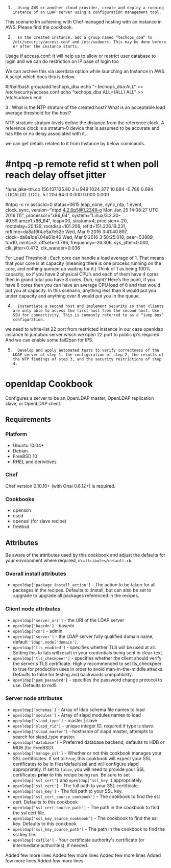 
1.       Using AWS or another cloud provider, create and deploy a running instance of an LDAP server using a configuration management tool.

This scenario Im achieving with Chef managed hosting with an Instance in AWS. Please find the cookbook.


2.       In the created instance, add a group named “techops_dba” to /etc/security/access.conf and /etc/sudoers. This may be done before or after the instance starts.

Usage if access.conf:
It will help us to allow or restrict user database to login and we can do restriction on IP base of login too 

We can archive this via userdata option while launching an Instance in AWS. A script which does this is below.

#!/bin/bash
groupadd techops_dba
echo "-:techops_dba:ALL" >> /etc/security/access.conf
echo "techops_dba ALL=(ALL) ALL" >>  /etc/sudoers
end

3 .   What is the NTP stratum of the created host? What is an acceptable load average threshold for the host?

NTP stratum: 
stratum levels define the distance from the reference clock.  A reference clock is a stratum-0 device that is assumed to be accurate and has lttle or no delay associated with it.

we can get details related to it from Instance by below commands.

 #ntpq -p
     remote           refid      st t when poll reach   delay   offset  jitter
==============================================================================
*luna.jake-tm.co 156.107.125.80   3 u  949 1024  377   10.684   -0.786   0.684
 LOCAL(0)        .LOCL.           5 l  20d   64    0    0.000    0.000   0.000

#ntpq -c rv
associd=0 status=0615 leap_none, sync_ntp, 1 event, clock_sync,
version="ntpd 4.2.6p5@1.2349-o Mon Jan 25 14:08:27 UTC 2016 (1)",
processor="x86_64", system="Linux/3.2.30-49.59.amzn1.x86_64", leap=00,
stratum=4, precision=-20, rootdelay=20.129, rootdisp=101.206,
refid=151.236.19.231,
reftime=da8a19f4.e5a7e52e  Wed, Mar  9 2016  3:41:40.897,
clock=da8a1de1.04a61d46  Wed, Mar  9 2016  3:58:25.018, peer=53889,
tc=10, mintc=3, offset=-0.786, frequency=-26.306, sys_jitter=0.000,
clk_jitter=0.472, clk_wander=0.036



For Load Threshold :
Each core can handle a load average of 1.  That means that your core is at capacity (meaning there is one process running on the core, and nothing queued up waiting for it.) Think of 1 as being 100% capacity, so if you have 2 physical CPU’s and each of them have 4 cores then in grand total you have 8 cores.  Duh, right?  Here’s the point, if you have 8 cores then you can have an average CPU load of 8 and that would put you at capacity.  In this scenario, anything less than 8 would put you under capacity and anything over 8 would put you in the queue.

4.       Instantiate a second host and implement security so that clients are only able to access the first host from the second host. Use SSH for connectivity. This is commonly referred to as a “jump box” configuration.

we need to white-list 22 port from restricted instance in our case openldap instance to jumpbox server which we open 22 port to public ip's required. And we can enable some fail2ban for IPS. 

5.       Develop and apply automated tests to verify correctness of the LDAP server of step 1, the configuration of step 2, the results of the NTP findings of step 3, and the security restrictions of step 4.



openldap Cookbook
=================
Configures a server to be an OpenLDAP master, OpenLDAP replication slave, or OpenLDAP client.


Requirements
------------
### Platform
- Ubuntu 10.04+
- Debian
- FreeBSD 10
- RHEL and derivitives

### Chef
Chef version 0.10.10+ (with Ohai 0.6.12+) is required.

### Cookbooks
- openssh
- nscd
- openssl (for slave recipe)
- freebsd


Attributes
----------
Be aware of the attributes used by this cookbook and adjust the defaults for your environment where required, in `attributes/default.rb`.

### Overall install attributes
- `openldap['package_install_action']` - The action to be taken for all packages in the recipes. Defaults to :install, but can also be set to :upgrade to upgrade all packages referenced in the recipes.

### Client node attributes

- `openldap['server_uri']` - the URI of the LDAP server
- `openldap['basedn']` - basedn
- `openldap['cn']` - admin
- `openldap['server']` - the LDAP server fully qualified domain name, default `'ldap'.node['domain']`.
- `openldap['tls_enabled']` - specifies whether TLS will be used at all. Setting this to fals will result in your credentials being sent in clear-text.
- `openldap['tls_checkpeer']` - specifies whether the client should verify the server's TLS certificate. Highly recommended to set tls_checkpeer to true for production uses in order to avoid man-in-the-middle attacks. Defaults to false for testing and backwards compatibility.
- `openldap['pam_password']` - specifies the password change protocol to use. Defaults to md5.

### Server node attributes

- `openldap['schemas']` - Array of ldap schema file names to load
- `openldap['modules']` - Array of slapd modules names to load
- `openldap['slapd_type']` - master | slave
- `openldap['slapd_rid']` - unique integer ID, required if type is slave.
- `openldap['slapd_master']` - hostname of slapd master, attempts to search for slapd_type master.
- `openldap['database']` - Preferred database backend, defaults to HDB or MDB (for FreeBSD).
- `openldap['manage_ssl']` - Whether or not this cookbook manages your SSL certificates.
   If set to `true`, this cookbook will expect your SSL certificates to be in files/default/ssl and will configure slapd appropriately.
   If set to `false`, you will need to provide your SSL certificates **prior** to this recipe being run. Be sure to set `openldap['ssl_cert']` and `openldap['ssl_key']` appropriately.
- `openldap['ssl_cert']` - The full path to your SSL certificate.
- `openldap['ssl_key']` - The full path to your SSL key.
- `openldap['ssl_cert_source_cookbook']` - The cookbook to find the ssl cert.  Defaults to this cookbook
- `openldap['ssl_cert_source_path']` - The path in the cookbook to find the ssl cert file.
- `openldap['ssl_key_source_cookbook']` - The cookbook to find the ssl key.  Defaults to this cookbook
- `openldap['ssl_key_source_path']` - The path in the cookbook to find the ssl key file.
- `openldap['cafile']` - Your certificate authority's certificate (or intermediate authorities), if needed.

Added few more lines
Added few more lines
Added few more lines
Added few more lines
Added few more lines

